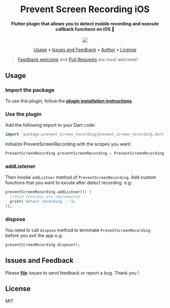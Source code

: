 <h1 align="center">Prevent Screen Recording iOS</h1>
<h4 align="center">
  Flutter plugin that allows you to detect mobile recording and execute callback functions on iOS 🚀
</h4>

<div align="center">
  <a href="https://pub.dev/packages/prevent_screen_recording/install">
    <img src="https://img.shields.io/pub/v/screenshot_callback.svg" />
  </a>
</div>

<p align="center">
  <a href="#usage">Usage</a> •
  <a href="#issues-and-feedback">Issues and Feedback</a> •
  <a href="#author">Author</a> •
  <a href="#license">License</a>
</p>

> [Feedback welcome](https://github.com/BirbalJaat/prevent_screen_recording/issues) and [Pull Requests](https://github.com/BirbalJaat/prevent_screen_recording/pulls) are most welcome!

## Usage

### Import the package

To use this plugin, follow the [**plugin installation instructions**](https://pub.dev/packages/prevent_screen_recording/install).

### Use the plugin

Add the following import to your Dart code:

```dart
import 'package:prevent_screen_recording/prevent_screen_recording.dart';
```

Initialize PreventScreenRecording with the scopes you want:

```dart
PreventScreenRecording preventScreenRecording = PreventScreenRecording();
```

### addListener

Then invoke <code>addListner</code> method of <code>PreventScreenRecording</code>.
Add custom functions that you want to excute after detect recording. e.g:

```dart
preventScreenRecording.addListner(() {
  //Void funtions are implemented
  print('detect recording...');
});
```

### dispose

You need to call <code>dispose</code> method to terminate <code>PreventScreenRecording</code> before you exit the app e.g:

```dart
preventScreenRecording.dispose();
```

## Issues and Feedback

Please [**file**](https://github.com/BirbalJaat/prevent_screen_recording/issues) issues to send feedback or report a bug. Thank you !



## License

MIT
